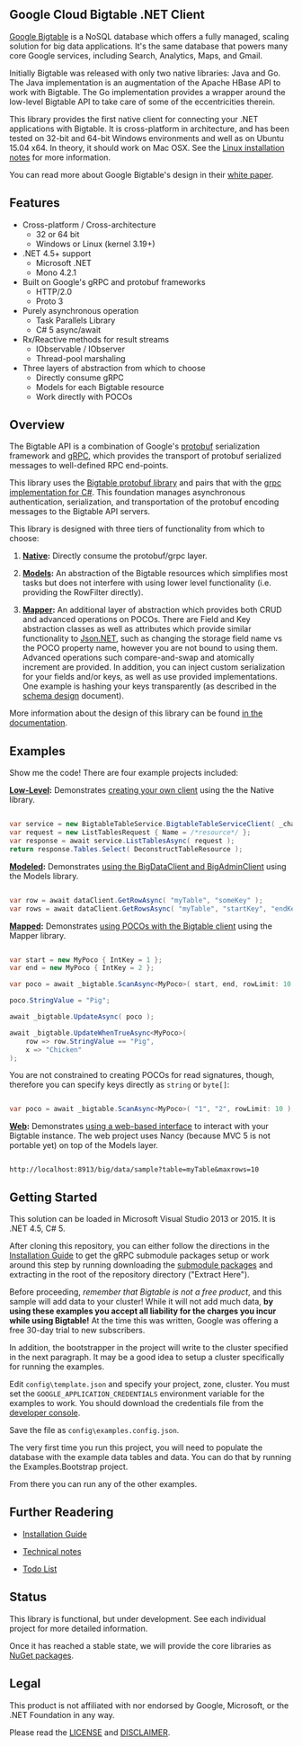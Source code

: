 ## Google Cloud Bigtable .NET Client ##

[Google Bigtable](https://cloud.google.com/bigtable/) is a NoSQL database which offers a fully managed, scaling solution for big data applications.  It's the same database that powers many core Google services, including Search, Analytics, Maps, and Gmail.

Initially Bigtable was released with only two native libraries: Java and Go.  The Java implementation is an augmentation of the Apache HBase API to work with Bigtable.  The Go implementation provides a wrapper around the low-level Bigtable API to take care of some of the eccentricities therein.

This library provides the first native client for connecting your .NET applications with Bigtable.  It is cross-platform in architecture, and has been tested on 32-bit and 64-bit Windows environments and well as on Ubuntu 15.04 x64.  In theory, it should work on Mac OSX.  See the [Linux installation notes](doc/Installation.md#deploying-to-linux) for more information.  

You can read more about Google Bigtable's design in their [white paper](http://static.googleusercontent.com/media/research.google.com/en//archive/bigtable-osdi06.pdf).


## Features ##

- Cross-platform / Cross-architecture
	- 32 or 64 bit
	- Windows or Linux (kernel 3.19+)
- .NET 4.5+ support
	- Microsoft .NET
	- Mono 4.2.1
- Built on Google's gRPC and protobuf frameworks
	- HTTP/2.0
	- Proto 3
- Purely asynchronous operation
	- Task Parallels Library
	- C# 5 async/await
- Rx/Reactive methods for result streams
	- IObservable / IObserver
	- Thread-pool marshaling 
- Three layers of abstraction from which to choose
	- Directly consume gRPC
	- Models for each Bigtable resource
	- Work directly with POCOs


## Overview ##

The Bigtable API is a combination of Google's [protobuf](https://developers.google.com/protocol-buffers/?hl=en) serialization framework and [gRPC](http://grpc.io), which provides the transport of protobuf serialized messages to well-defined RPC end-points.

This library uses the [Bigtable protobuf library](https://github.com/GoogleCloudPlatform/cloud-bigtable-client/tree/master/bigtable-protos) and pairs that with the [grpc implementation for C#](https://github.com/grpc/grpc/tree/master/src/csharp).  This foundation manages asynchronous authentication, serialization, and transportation of the protobuf encoding messages to the Bigtable API servers.

This library is designed with three tiers of functionality from which to choose: 

1. **[Native](src/Native):** Directly consume the protobuf/grpc layer.

2. **[Models](src/Models):** An abstraction of the Bigtable resources which simplifies most tasks but does not interfere with using lower level functionality (i.e. providing the RowFilter directly).

3. **[Mapper](src/Mapper):** An additional layer of abstraction which provides both CRUD and advanced operations on POCOs.  There are Field and Key abstraction classes as well as attributes which provide similar functionality to [Json.NET](http://www.newtonsoft.com/json), such as changing the storage field name vs the POCO property name, however you are not bound to using them.  Advanced operations such compare-and-swap and atomically increment are  provided.  In addition, you can inject custom serialization for your fields and/or keys, as well as use provided implementations.  One example is hashing your keys transparently (as described in the [schema design](https://cloud.google.com/bigtable/docs/schema-design#types_of_row_keys) document).   

More information about the design of this library can be found [in the documentation](doc/Design.md).


## Examples ##

Show me the code!  There are four example projects included:

**[Low-Level](src/Examples/LowLevel):** Demonstrates [creating your own client](src/Examples/LowLevel/SimpleClient.cs) using the the Native library.

```csharp

var service = new BigtableTableService.BigtableTableServiceClient( _channel );
var request = new ListTablesRequest { Name = /*resource*/ };
var response = await service.ListTablesAsync( request );
return response.Tables.Select( DeconstructTableResource );

```
**[Modeled](src/Examples/Modeled):** Demonstrates [using the BigDataClient and BigAdminClient](src/Examples/Modeled/Example.cs) using the Models library.

```csharp

var row = await dataClient.GetRowAsync( "myTable", "someKey" );
var rows = await dataClient.GetRowsAsync( "myTable", "startKey", "endKey", rowLimit: 20 );

```
**[Mapped](src/Examples/Mapped):** Demonstrates [using POCOs with the Bigtable client](src/Examples/Mapped/Example.cs) using the Mapper library.

```csharp

var start = new MyPoco { IntKey = 1 };
var end = new MyPoco { IntKey = 2 };

var poco = await _bigtable.ScanAsync<MyPoco>( start, end, rowLimit: 10 );

poco.StringValue = "Pig";

await _bigtable.UpdateAsync( poco ); 

await _bigtable.UpdateWhenTrueAsync<MyPoco>(
	row => row.StringValue == "Pig", 
	x => "Chicken" 
);

```

You are not constrained to creating POCOs for read signatures, though, therefore you can specify keys directly as ```string``` or ```byte[]```:

```csharp

var poco = await _bigtable.ScanAsync<MyPoco>( "1", "2", rowLimit: 10 );

```

**[Web](src/Examples/Web):** Demonstrates [using a web-based interface](/src/Examples/Web/Example.cs) to interact with your Bigtable instance.  The web project uses Nancy (because MVC 5 is not portable yet) on top of the Models layer.

```

http://localhost:8913/big/data/sample?table=myTable&maxrows=10

```

<a name="GettingStarted"></a>
## Getting Started ##

This solution can be loaded in Microsoft Visual Studio 2013 or 2015.  It is .NET 4.5, C# 5.

After cloning this repository, you can either follow the directions in the [Installation Guide](doc/Installation.md#installation-guide) to get the gRPC submodule packages setup or work around this step by running downloading the [submodule packages](http://dowjones.github.io/Bigtable-dotnet/) and extracting in the root of the repository directory ("Extract Here").


Before proceeding, *remember that Bigtable is not a free product*, and this sample will add data to your cluster!  While it will not add much data, **by using these examples you accept all liability for the charges you incur while using Bigtable!**  At the time this was written, Google was offering a free 30-day trial to new subscribers.

In addition, the bootstrapper in the project will write to the cluster specified in the next paragraph.  It may be a good idea to setup a cluster specifically for running the examples.

Edit `config\template.json` and specify your project, zone, cluster.  You must set the ```GOOGLE_APPLICATION_CREDENTIALS``` environment variable for the examples to work.  You should download the credentials file from the [developer console](https://console.developers.google.com/permissions/serviceaccounts). 

Save the file as `config\examples.config.json`.

The very first time you run this project, you will need to populate the database with the example data tables and data.  You can do that by running the Examples.Bootstrap project.

From there you can run any of the other examples.



## Further Readering ##

- [Installation Guide](doc/Installation.md)

- [Technical notes](doc/Design.md)

- [Todo List](doc/Todo.md)

 
## Status ##

This library is functional, but under development.  See each individual project for more detailed information.

Once it has reached a stable state, we will provide the core libraries as [NuGet packages](https://www.nuget.org/).


## Legal ##

This product is not affiliated with nor endorsed by Google, Microsoft, or the .NET Foundation in any way.

Please read the [LICENSE](LICENSE.md) and [DISCLAIMER](DISCLAIMER.md).
